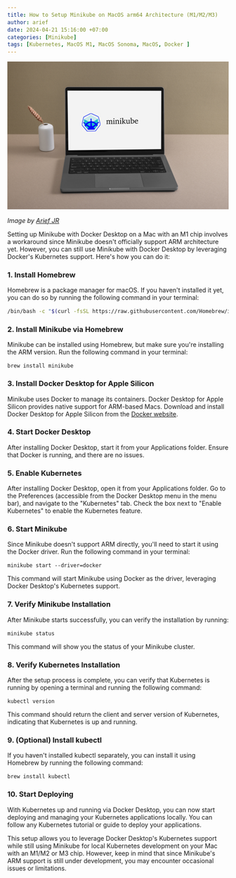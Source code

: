 ```yaml
---
title: How to Setup Minikube on MacOS arm64 Architecture (M1/M2/M3)
author: arief
date: 2024-04-21 15:16:00 +07:00
categories: [Minikube]
tags: [Kubernetes, MacOS M1, MacOS Sonoma, MacOS, Docker ]
---
```


![Minikube-MacOS](/assets/images/minikube-mac-m1.png)

_Image by [Arief JR](https://linkedin.com/in/arief-jr)_

Setting up Minikube with Docker Desktop on a Mac with an M1 chip involves a workaround since Minikube doesn't officially support ARM architecture yet. However, you can still use Minikube with Docker Desktop by leveraging Docker's Kubernetes support. Here's how you can do it:

### 1. Install Homebrew

Homebrew is a package manager for macOS. If you haven't installed it yet, you can do so by running the following command in your terminal:

```bash
/bin/bash -c "$(curl -fsSL https://raw.githubusercontent.com/Homebrew/install/HEAD/install.sh)"
```

### 2. Install Minikube via Homebrew

Minikube can be installed using Homebrew, but make sure you're installing the ARM version. Run the following command in your terminal:

```shell
brew install minikube
```

### 3. Install Docker Desktop for Apple Silicon

Minikube uses Docker to manage its containers. Docker Desktop for Apple Silicon provides native support for ARM-based Macs. Download and install Docker Desktop for Apple Silicon from the [Docker website](https://www.docker.com/products/docker-desktop/).

### 4. Start Docker Desktop

After installing Docker Desktop, start it from your Applications folder. Ensure that Docker is running, and there are no issues.

### 5. Enable Kubernetes 

After installing Docker Desktop, open it from your Applications folder. Go to the Preferences (accessible from the Docker Desktop menu in the menu bar), and navigate to the "Kubernetes" tab. Check the box next to "Enable Kubernetes" to enable the Kubernetes feature.

### 6. Start Minikube

Since Minikube doesn't support ARM directly, you'll need to start it using the Docker driver. Run the following command in your terminal:

```shell
minikube start --driver=docker
```
This command will start Minikube using Docker as the driver, leveraging Docker Desktop's Kubernetes support.

### 7. Verify Minikube Installation

After Minikube starts successfully, you can verify the installation by running:

```shell
minikube status
```
This command will show you the status of your Minikube cluster.

### 8. Verify Kubernetes Installation

After the setup process is complete, you can verify that Kubernetes is running by opening a terminal and running the following command:

```shell
kubectl version
```
This command should return the client and server version of Kubernetes, indicating that Kubernetes is up and running.

### 9. (Optional) Install kubectl

If you haven't installed kubectl separately, you can install it using Homebrew by running the following command:

```shell
brew install kubectl
```

### 10. Start Deploying

With Kubernetes up and running via Docker Desktop, you can now start deploying and managing your Kubernetes applications locally. You can follow any Kubernetes tutorial or guide to deploy your applications.

This setup allows you to leverage Docker Desktop's Kubernetes support while still using Minikube for local Kubernetes development on your Mac with an M1/M2 or M3 chip. However, keep in mind that since Minikube's ARM support is still under development, you may encounter occasional issues or limitations.